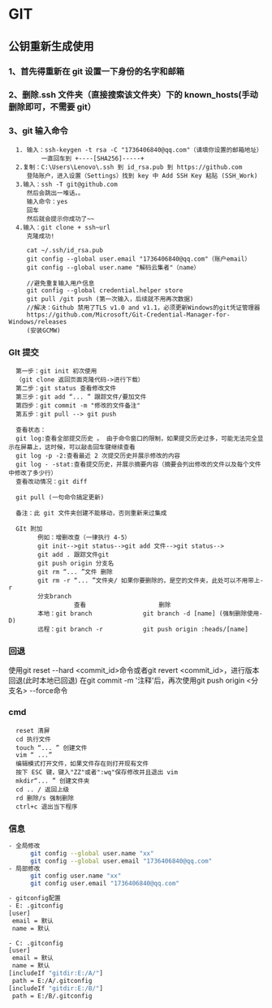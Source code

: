 <!--
 * @Descripttion: Sustainable
 * @version: 1.0.0
 * @Author: Kenny
 * @Date: 2022-09-14 15:29:06
 * @LastEditors: ~
 * @LastEditTime: 2024-08-30 09:40:13
-->

# GIT

## 公钥重新生成使用

### 1、首先得重新在 git 设置一下身份的名字和邮箱

### 2、删除.ssh 文件夹（直接搜索该文件夹）下的 known_hosts(手动删除即可，不需要 git）

### 3、git 输入命令

      1. 输入：ssh-keygen -t rsa -C "1736406840@qq.com"（请填你设置的邮箱地址）
             一直回车到 +----[SHA256]-----+
      2.复制：C:\Users\Lenovo\.ssh 到 id_rsa.pub 到 https://github.com
         登陆账户，进入设置（Settings）找到 key 中 Add SSH Key 粘贴 (SSH_Work)
      3.输入：ssh -T git@github.com
         然后会跳出一堆话。。
         输入命令：yes
         回车
         然后就会提示你成功了~~
      4.输入：git clone + ssh~url
         克隆成功!

         cat ~/.ssh/id_rsa.pub
         git config --global user.email "1736406840@qq.com"（账户email）
         git config --global user.name "解码云集者"（name）

         //避免重复输入用户信息
         git config --global credential.helper store
         git pull /git push (第一次输入，后续就不用再次数据)
         //解决：Github 禁用了TLS v1.0 and v1.1，必须更新Windows的git凭证管理器
         https://github.com/Microsoft/Git-Credential-Manager-for-Windows/releases
         (安装GCMW)

### GIt 提交

      第一步：git init 初次使用
      （git clone 返回页面克隆代码->进行下载）
      第二步：git status 查看修改文件
      第三步：git add “... ” 跟踪文件/要加文件
      第四步：git commit -m "修改的文件备注"
      第五步：git pull --> git push

      查看状态：
      git log:查看全部提交历史 。 由于命令窗口的限制，如果提交历史过多，可能无法完全显示在屏幕上，这时候，可以敲击回车键继续查看
      git log -p -2:查看最近 2 次提交历史并展示修改的内容
      git log - -stat:查看提交历史，并展示摘要内容（摘要会列出修改的文件以及每个文件中修改了多少行）
      查看改动情况：git diff

      git pull (一句命令搞定更新)

      备注：此 git 文件夹创建不能移动，否则重新来过集成

      GIt 附加
            例如：增删改查（一律执行 4-5）
            git init-->git status-->git add 文件-->git status-->
            git add . 跟踪文件git
            git push origin 分支名
            git rm “... ”文件 删除
            git rm -r “... ”文件夹/ 如果你要删除的，是空的文件夹，此处可以不用带上-r
            分支branch
                      查看                    删除
            本地：git branch              git branch -d [name] (强制删除使用-D)
            远程：git branch -r           git push origin :heads/[name]

### 回退

  使用git reset --hard <commit_id>命令或者git revert <commit_id>，进行版本回退(此时本地已回退)
  在git commit -m '注释'后，再次使用git push origin <分支名> --force命令

### cmd

      reset 清屏
      cd 执行文件
      touch “... ” 创建文件
      vim “ ...”
      编辑模式打开文件，如果文件存在则打开现有文件
      按下 ESC 键，键入"ZZ"或者":wq"保存修改并且退出 vim
      mkdir“... ” 创建文件夹
      cd .. / 返回上级
      rd 删除/s 强制删除
      ctrl+c 退出当下程序

### 信息

```bash 解码云集者、 GitHuberLearn <1736406840@qq.com>
- 全局修改
      git config --global user.name "xx"
      git config --global user.email "1736406840@qq.com"
- 局部修改
      git config user.name "xx"
      git config user.email "1736406840@qq.com"

- gitconfig配置
- E: .gitconfig
[user]
 email = 默认
 name = 默认

- C: .gitconfig
[user]
 email = 默认
 name = 默认
[includeIf "gitdir:E:/A/"]
 path = E:/A/.gitconfig
[includeIf "gitdir:E:/B/"]
 path = E:/B/.gitconfig
```
